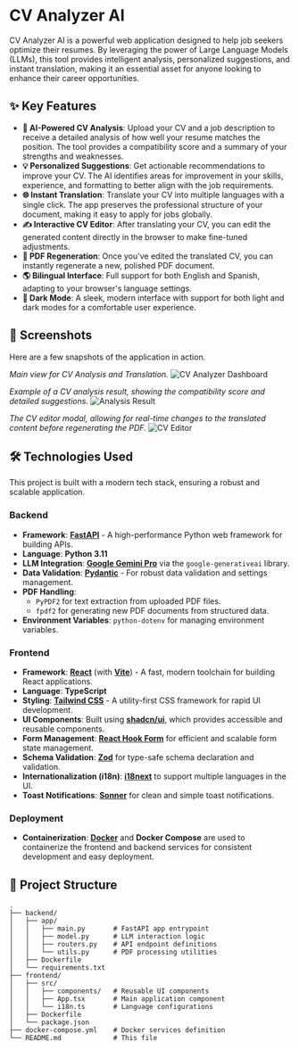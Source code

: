 # CV Analyzer AI

CV Analyzer AI is a powerful web application designed to help job seekers optimize their resumes. By leveraging the power of Large Language Models (LLMs), this tool provides intelligent analysis, personalized suggestions, and instant translation, making it an essential asset for anyone looking to enhance their career opportunities.

## ✨ Key Features

- **🤖 AI-Powered CV Analysis**: Upload your CV and a job description to receive a detailed analysis of how well your resume matches the position. The tool provides a compatibility score and a summary of your strengths and weaknesses.
- **💡 Personalized Suggestions**: Get actionable recommendations to improve your CV. The AI identifies areas for improvement in your skills, experience, and formatting to better align with the job requirements.
- **🌐 Instant Translation**: Translate your CV into multiple languages with a single click. The app preserves the professional structure of your document, making it easy to apply for jobs globally.
- **✍️ Interactive CV Editor**: After translating your CV, you can edit the generated content directly in the browser to make fine-tuned adjustments.
- **📄 PDF Regeneration**: Once you've edited the translated CV, you can instantly regenerate a new, polished PDF document.
- **🌎 Bilingual Interface**: Full support for both English and Spanish, adapting to your browser's language settings.
- **🌙 Dark Mode**: A sleek, modern interface with support for both light and dark modes for a comfortable user experience.

## 📸 Screenshots

Here are a few snapshots of the application in action.

*Main view for CV Analysis and Translation.*
![CV Analyzer Dashboard](https://i.imgur.com/m8S5gI2.png)

*Example of a CV analysis result, showing the compatibility score and detailed suggestions.*
![Analysis Result](https://i.imgur.com/mXbBv7o.png)

*The CV editor modal, allowing for real-time changes to the translated content before regenerating the PDF.*
![CV Editor](https://i.imgur.com/tqZ3yN9.png)

## 🛠️ Technologies Used

This project is built with a modern tech stack, ensuring a robust and scalable application.

### Backend

- **Framework**: [**FastAPI**](https://fastapi.tiangolo.com/) - A high-performance Python web framework for building APIs.
- **Language**: **Python 3.11**
- **LLM Integration**: [**Google Gemini Pro**](https://ai.google.dev/) via the `google-generativeai` library.
- **Data Validation**: [**Pydantic**](https://docs.pydantic.dev/) - For robust data validation and settings management.
- **PDF Handling**:
  - `PyPDF2` for text extraction from uploaded PDF files.
  - `fpdf2` for generating new PDF documents from structured data.
- **Environment Variables**: `python-dotenv` for managing environment variables.

### Frontend

- **Framework**: [**React**](https://react.dev/) (with [**Vite**](https://vitejs.dev/)) - A fast, modern toolchain for building React applications.
- **Language**: **TypeScript**
- **Styling**: [**Tailwind CSS**](https://tailwindcss.com/) - A utility-first CSS framework for rapid UI development.
- **UI Components**: Built using [**shadcn/ui**](https://ui.shadcn.com/), which provides accessible and reusable components.
- **Form Management**: [**React Hook Form**](https://react-hook-form.com/) for efficient and scalable form state management.
- **Schema Validation**: [**Zod**](https://zod.dev/) for type-safe schema declaration and validation.
- **Internationalization (i18n)**: [**i18next**](https://www.i18next.com/) to support multiple languages in the UI.
- **Toast Notifications**: [**Sonner**](https://sonner.emilkowal.ski/) for clean and simple toast notifications.

### Deployment

- **Containerization**: [**Docker**](https://www.docker.com/) and **Docker Compose** are used to containerize the frontend and backend services for consistent development and easy deployment.

## 📂 Project Structure

```
.
├── backend/
│   ├── app/
│   │   ├── main.py       # FastAPI app entrypoint
│   │   ├── model.py      # LLM interaction logic
│   │   ├── routers.py    # API endpoint definitions
│   │   └── utils.py      # PDF processing utilities
│   ├── Dockerfile
│   └── requirements.txt
├── frontend/
│   ├── src/
│   │   ├── components/   # Reusable UI components
│   │   ├── App.tsx       # Main application component
│   │   └── i18n.ts       # Language configurations
│   ├── Dockerfile
│   └── package.json
├── docker-compose.yml    # Docker services definition
└── README.md             # This file
```

